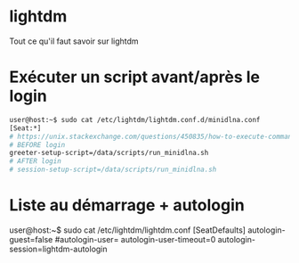 # lightdm

Tout ce qu'il faut savoir sur lightdm

# Exécuter un script avant/après le login
```sh
user@host:~$ sudo cat /etc/lightdm/lightdm.conf.d/minidlna.conf 
[Seat:*]
# https://unix.stackexchange.com/questions/450835/how-to-execute-command-before-user-login-on-linux/450836#450836
# BEFORE login
greeter-setup-script=/data/scripts/run_minidlna.sh
# AFTER login
# session-setup-script=/data/scripts/run_minidlna.sh
```

# Liste au démarrage + autologin
user@host:~$ sudo cat /etc/lightdm/lightdm.conf
[SeatDefaults]
autologin-guest=false
#autologin-user=<user>
autologin-user-timeout=0
autologin-session=lightdm-autologin
